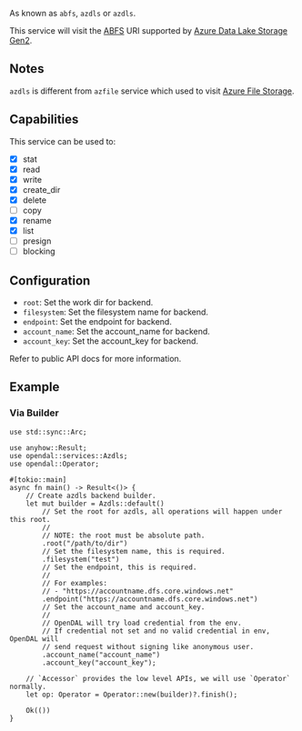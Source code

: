 As known as `abfs`, `azdls` or `azdls`.

This service will visit the [ABFS](https://learn.microsoft.com/en-us/azure/storage/blobs/data-lake-storage-abfs-driver) URI supported by [Azure Data Lake Storage Gen2](https://learn.microsoft.com/en-us/azure/storage/blobs/data-lake-storage-introduction).

## Notes

`azdls` is different from `azfile` service which used to visit [Azure File Storage](https://azure.microsoft.com/en-us/services/storage/files/).

## Capabilities

This service can be used to:

- [x] stat
- [x] read
- [x] write
- [x] create_dir
- [x] delete
- [ ] copy
- [x] rename
- [x] list
- [ ] presign
- [ ] blocking

## Configuration

- `root`: Set the work dir for backend.
- `filesystem`: Set the filesystem name for backend.
- `endpoint`: Set the endpoint for backend.
- `account_name`: Set the account_name for backend.
- `account_key`: Set the account_key for backend.

Refer to public API docs for more information.

## Example

### Via Builder

```rust,no_run
use std::sync::Arc;

use anyhow::Result;
use opendal::services::Azdls;
use opendal::Operator;

#[tokio::main]
async fn main() -> Result<()> {
    // Create azdls backend builder.
    let mut builder = Azdls::default()
        // Set the root for azdls, all operations will happen under this root.
        //
        // NOTE: the root must be absolute path.
        .root("/path/to/dir")
        // Set the filesystem name, this is required.
        .filesystem("test")
        // Set the endpoint, this is required.
        //
        // For examples:
        // - "https://accountname.dfs.core.windows.net"
        .endpoint("https://accountname.dfs.core.windows.net")
        // Set the account_name and account_key.
        //
        // OpenDAL will try load credential from the env.
        // If credential not set and no valid credential in env, OpenDAL will
        // send request without signing like anonymous user.
        .account_name("account_name")
        .account_key("account_key");

    // `Accessor` provides the low level APIs, we will use `Operator` normally.
    let op: Operator = Operator::new(builder)?.finish();

    Ok(())
}
```
